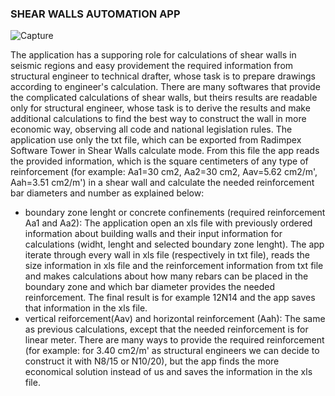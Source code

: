 ### SHEAR WALLS AUTOMATION APP



![Capture](https://user-images.githubusercontent.com/18015470/174805811-5eb5a033-0e9d-4da7-9ad0-f2c18620f20d.PNG)

The application has a supporing role for calculations of shear walls in seismic regions and easy providement the required information from structural engineer to technical drafter, whose task is to prepare drawings according to engineer's calculation. 
There are many softwares that provide the complicated calculations of shear walls, but theirs results are readable only for structural engineer, whose task is to derive the results and make additional calculations to find the best way to construct the wall in more economic way, 
observing all code and national legislation rules. 
The application use only the txt file, which can be exported from Radimpex Software Tower in Shear Walls calculate mode. From this file the app reads the provided information, which is the square cеntimeters of any type of reinforcement (for example: Aa1=30 cm2, Aa2=30 cm2, Aav=5.62 cm2/m', Aah=3.51 cm2/m') in a shear wall and calculate the needed reinforcement bar diameters and number as explained below:
 - boundary zone lenght or concrete confinements (required reinforcement Aa1 and Aa2): The application open an xls file with previously ordered information about building walls and their input information for calculations (widht, lenght and selected boundary zone lenght). The app iterate through every wall in xls file (respectively in txt file), reads the size information in xls file and the reinforcement information from txt file and makes calculations about how many rebars can be placed in the boundary zone and which bar diameter provides the needed reinforcement. The final result is for example 12N14 and the app saves that information in the xls file. 
 - vertical reiforcement(Aav) and horizontal reinforcement (Aah): The same as previous calculations, except that the needed reinforcement is for linear meter. There are many ways to provide the required reinforcement (for example: for 3.40 cm2/m' as structural engineers we can decide to construct it with N8/15 or N10/20), but the app finds the more economical solution instead of us and saves the information in the xls file. 
